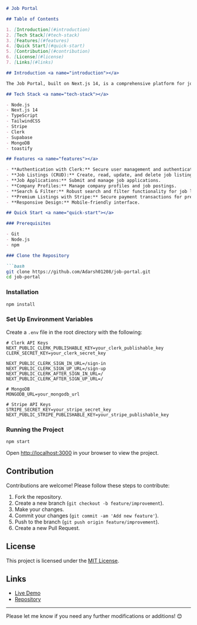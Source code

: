 ```markdown
# Job Portal

## Table of Contents

1. [Introduction](#introduction)
2. [Tech Stack](#tech-stack)
3. [Features](#features)
4. [Quick Start](#quick-start)
5. [Contribution](#contribution)
6. [License](#license)
7. [Links](#links)

## Introduction <a name="introduction"></a>

The Job Portal, built on Next.js 14, is a comprehensive platform for job seekers and employers. It allows users to post jobs, apply for positions, and manage their applications. The app integrates seamless payment processing through Stripe for premium job listings.

## Tech Stack <a name="tech-stack"></a>

- Node.js
- Next.js 14
- TypeScript
- TailwindCSS
- Stripe
- Clerk
- Supabase
- MongoDB
- toastify

## Features <a name="features"></a>

- **Authentication with Clerk:** Secure user management and authentication.
- **Job Listings (CRUD):** Create, read, update, and delete job listings with full control.
- **Job Applications:** Submit and manage job applications.
- **Company Profiles:** Manage company profiles and job postings.
- **Search & Filter:** Robust search and filter functionality for job listings.
- **Premium Listings with Stripe:** Secure payment transactions for premium job listings.
- **Responsive Design:** Mobile-friendly interface.

## Quick Start <a name="quick-start"></a>

### Prerequisites

- Git
- Node.js
- npm

### Clone the Repository

```bash
git clone https://github.com/Adarsh01208/job-portal.git
cd job-portal
```

### Installation

```bash
npm install
```

### Set Up Environment Variables

Create a `.env` file in the root directory with the following:

```env
# Clerk API Keys
NEXT_PUBLIC_CLERK_PUBLISHABLE_KEY=your_clerk_publishable_key
CLERK_SECRET_KEY=your_clerk_secret_key

NEXT_PUBLIC_CLERK_SIGN_IN_URL=/sign-in
NEXT_PUBLIC_CLERK_SIGN_UP_URL=/sign-up
NEXT_PUBLIC_CLERK_AFTER_SIGN_IN_URL=/
NEXT_PUBLIC_CLERK_AFTER_SIGN_UP_URL=/

# MongoDB
MONGODB_URL=your_mongodb_url

# Stripe API Keys
STRIPE_SECRET_KEY=your_stripe_secret_key
NEXT_PUBLIC_STRIPE_PUBLISHABLE_KEY=your_stripe_publishable_key

```

### Running the Project

```bash
npm start
```

Open [http://localhost:3000](http://localhost:3000) in your browser to view the project.

## Contribution <a name="contribution"></a>

Contributions are welcome! Please follow these steps to contribute:

1. Fork the repository.
2. Create a new branch (`git checkout -b feature/improvement`).
3. Make your changes.
4. Commit your changes (`git commit -am 'Add new feature'`).
5. Push to the branch (`git push origin feature/improvement`).
6. Create a new Pull Request.

## License <a name="license"></a>

This project is licensed under the [MIT License](LICENSE).

## Links <a name="links"></a>

- [Live Demo](https://job-portal.vercel.app/)
- [Repository](https://github.com/Adarsh01208/job-portal)

---

Please let me know if you need any further modifications or additions! 😊
```

